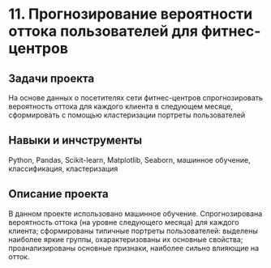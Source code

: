 # 11. Прогнозирование вероятности оттока пользователей для фитнес-центров
## Задачи проекта
На основе данных о посетителях сети фитнес-центров спрогнозировать вероятность оттока для каждого клиента в следующем месяце, сформировать с помощью кластеризации портреты пользователей
## Навыки и инчструменты
Python, Pandas, Scikit-learn, Matplotlib, Seaborn, машинное обучение, классификация, кластеризация
## Описание проекта
В данном проекте использовано машинное обучение. Спрогнозирована вероятность оттока (на уровне следующего месяца) для каждого клиента; сформированы типичные портреты пользователей: выделены наиболее яркие группы, охарактеризованы
их основные свойства; проанализированы основные признаки, наиболее сильно влияющие на отток.

